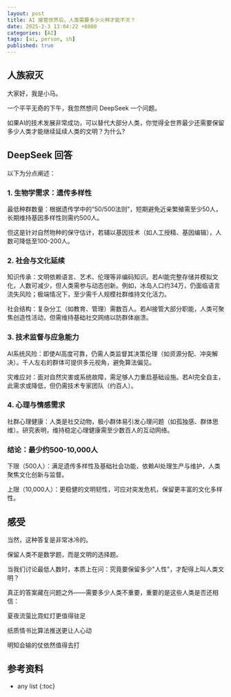 ```yaml
---
layout: post
title: AI 接管世界后，人类需要多少火种才能不灭？
date: 2025-2-3 13:04:22 +0800
categories: [AI]
tags: [ai, person, sh]
published: true
---
```


## 人族寂灭

大家好，我是小马。

一个平平无奇的下午，我忽然想问 DeepSeek 一个问题。

如果AI的技术发展非常成功，可以替代大部分人类，你觉得全世界最少还需要保留多少人类才能继续延续人类的文明？为什么?

## DeepSeek 回答

以下为分点阐述：

### 1. 生物学需求：遗传多样性

最低种群数量：根据遗传学中的“50/500法则”，短期避免近亲繁殖需至少50人，长期维持基因多样性则需约500人。

但这是针对自然物种的保守估计，若辅以基因技术（如人工授精、基因编辑），人数可降低至100-200人。

### 2. 社会与文化延续

知识传承：文明依赖语言、艺术、伦理等非编码知识。若AI能完整存储并模拟文化，人数可减少，但人类需参与动态创新。例如，冰岛人口约34万，仍面临语言流失风险；极端情况下，至少需千人规模社群维持文化活力。

社会结构：复杂分工（如教育、管理）需数百人。若AI接管大部分职能，人类可聚焦创造性活动，但需维持基础社交网络以防群体崩溃。

### 3. 技术监督与应急能力

AI系统风险：即使AI高度可靠，仍需人类监督其决策伦理（如资源分配、冲突解决）。千人左右的群体可提供多元视角，避免算法偏见。

灾难应对：面对自然灾害或系统故障，需足够人力重启基础设施。若AI完全自主，此需求或降低，但仍需技术专家团队（约百人）。

### 4. 心理与情感需求

社群心理健康：人类是社交动物，极小群体易引发心理问题（如孤独感、群体思维）。研究表明，维持稳定心理健康需至少数百人的互动网络。

### 结论：最少约500-10,000人

下限（500人）：满足遗传多样性及基础社会功能，依赖AI处理生产与维护，人类聚焦文化创新与监督。

上限（10,000人）：更稳健的文明韧性，可应对突发危机，保留更丰富的文化多样性。

## 感受

当然，这种答复是非常冰冷的。

保留人类不是数学题，而是文明的选择题。 

当我们讨论最低人数时，本质上在问：究竟要保留多少"人性"，才配得上叫人类文明？

真正的答案藏在问题之外——需要多少人类不重要，重要的是这些人类是否还相信：

夏夜流萤比霓虹灯更值得驻足

纸质情书比算法推送更让人心动

明知会输的仗依然值得去打

## 参考资料


* any list
{:toc}